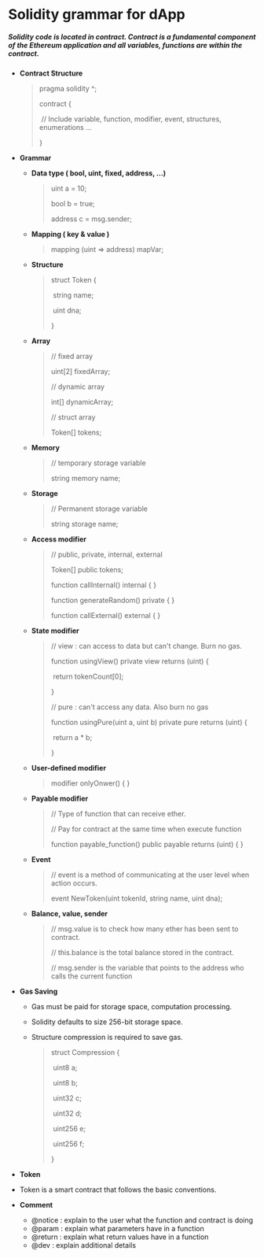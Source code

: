# Solidity grammar for dApp

##### Solidity code is located in contract. Contract is a fundamental component of the Ethereum application and all variables, functions are within the contract.

- **Contract Structure**

  > pragma solidity ^<version>; 
  >
  > contract <name> { 
  >
  > ​	// Include variable, function, modifier, event, structures, enumerations … 
  >
  > } 

- **Grammar** 

  - **Data type ( bool, uint, fixed, address, …)**

    > uint a = 10;
    >
    > bool b = true;
    >
    > address c = msg.sender;

  - **Mapping ( key & value )**

    > mapping (uint => address) mapVar;

  - **Structure**

    > struct Token {
    >
    > ​	string name;
    >
    > ​	uint dna;
    >
    > }

  - **Array**

    > // fixed array 
    >
    > uint[2] fixedArray;
    >
    > // dynamic array
    >
    > int[] dynamicArray;
    >
    > // struct array
    >
    > Token[] tokens; 

  - **Memory**

    > // temporary storage variable
    >
    > string memory name;

  - **Storage**

    > // Permanent storage variable
    >
    > string storage name;

  - **Access modifier**

    > // public, private, internal, external
    >
    > Token[] public tokens;
    >
    > function callInternal() internal { }
    >
    > function generateRandom() private { }
    >
    > function callExternal() external { }

  - **State modifier**

    > // view : can access to data but can't change. Burn no gas.
    >
    > function usingView() private view returns (uint) {
    >
    > ​	return tokenCount[0];
    >
    > }
    >
    > // pure : can't access any data. Also burn no gas
    >
    > function usingPure(uint a, uint b) private pure returns (uint) {
    >
    > ​	return a * b;
    >
    > }

  - **User-defined modifier**

    > modifier onlyOnwer() { }

  - **Payable modifier**

    > // Type of function that can receive ether.
    >
    > // Pay for contract at the same time when execute function
    >
    > function payable_function() public payable returns (uint) { }

  - **Event**

    > // event is a method of communicating at the user level when action occurs.
    >
    > event NewToken(uint tokenId, string name, uint dna);

  - **Balance, value, sender**

    > // msg.value is to check how many ether has been sent to contract.
    >
    > // this.balance is the total balance stored in the contract.
    >
    > // msg.sender is the variable that points to the address who calls the current function

- **Gas Saving**

  - Gas must be paid for storage space, computation processing.

  - Solidity defaults to size 256-bit storage space.

  - Structure compression is required to save gas. 

    > struct Compression {
    >
    > ​	uint8 a;
    >
    > ​	uint8 b;
    >
    > ​	uint32 c;
    >
    > ​	uint32 d;
    >
    > ​	uint256 e;
    >
    > ​	uint256 f;
    >
    > }

- **Token**
  
- Token is a smart contract that follows the basic conventions.
  
- **Comment**
  - @notice : explain to the user what the function and contract is doing
  - @param : explain what parameters have in a function
  - @return : explain what return values have in a function
  - @dev : explain additional details